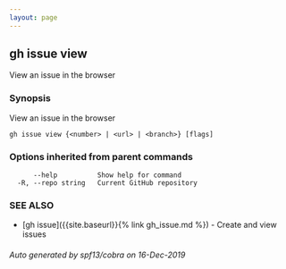 ```yaml
---
layout: page
---
```


## gh issue view

View an issue in the browser

### Synopsis

View an issue in the browser

```
gh issue view {<number> | <url> | <branch>} [flags]
```

### Options inherited from parent commands

```
      --help          Show help for command
  -R, --repo string   Current GitHub repository
```

### SEE ALSO

* [gh issue]({{site.baseurl}}{% link gh_issue.md %})	 - Create and view issues

###### Auto generated by spf13/cobra on 16-Dec-2019
